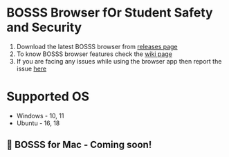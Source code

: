 # BOSSS Browser fOr Student Safety and Security
1. Download the latest BOSSS browser from [releases page](https://github.com/abhimanyutherobot/kmit-bosss/releases)
1. To know BOSSS browser features check the [wiki page](https://github.com/abhimanyutherobot/kmit-bosss/wiki/BOSSS-wiki)
1. If you are facing any issues while using the browser app then report the issue [here](https://github.com/abhimanyutherobot/kmit-bosss/issues)

# Supported OS
- Windows - 10, 11
- Ubuntu - 16, 18

## :loudspeaker: BOSSS for Mac - Coming soon!
